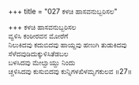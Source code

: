 +++
title = "027 ಕಳಚಿ ಹಾಸವನುಬ್ಬರಿಸಲ"

+++
ಕಳಚಿ ಹಾಸವನುಬ್ಬರಿಸಲ  
ವ್ವಳಿಸಿ ಕಂಠೀರವನ ಮೋರೆಗೆ   
ನಿಲುಕಿದವು ಕದುಬಿದವು ಹಾಯ್ದವು ಹಣುಗಿ ತುಡುಕಿದವು   
ಸೆಳೆದವುಡಿದುಕ್ಕುಳಿಸಿತೆಡಬಲ  
ಬಳಸಿದವು ಮೇಲ್ವಾಯ್ದು ನಿಂದು   
ಚ್ಚಳಿಸಿದವು ಕುಸುಬಿದವು ಕುನ್ನಿಗಳಖಿಳಮೃಗಕುಲವ       ॥27॥